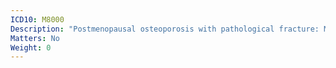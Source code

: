 ```yaml
---
ICD10: M8000
Description: "Postmenopausal osteoporosis with pathological fracture: Multiple sites"
Matters: No
Weight: 0
---
```


